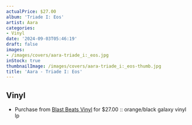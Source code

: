 ```yaml
---
actualPrice: $27.00
album: 'Triade I: Eos'
artist: Aara
categories:
- Vinyl
date: '2024-09-03T05:46:19'
draft: false
images:
- /images/covers/aara-triade_i:_eos.jpg
inStock: true
thumbnailImage: /images/covers/aara-triade_i:_eos-thumb.jpg
title: 'Aara - Triade I: Eos'
---
```


## Vinyl
* Purchase from [Blast Beats Vinyl](https://blastbeatsvinyl.com/products/aara-triade-i-eos-orange-black-splatter-vinyl-lp) for $27.00 :: orange/black galaxy vinyl lp
